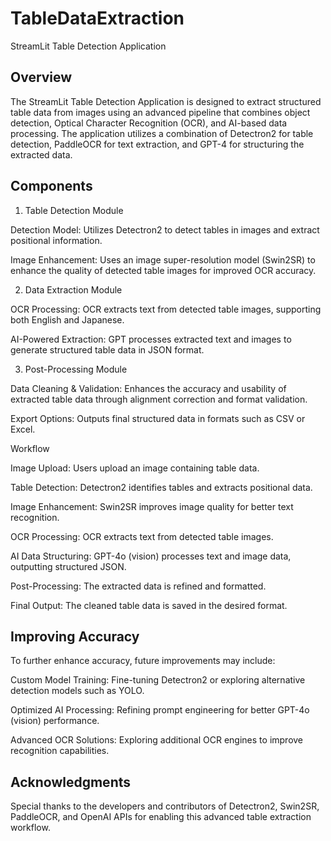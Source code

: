 # TableDataExtraction
StreamLit Table Detection Application

## Overview

The StreamLit Table Detection Application is designed to extract structured table data from images using an advanced pipeline that combines object detection, Optical Character Recognition (OCR), and AI-based data processing. The application utilizes a combination of Detectron2 for table detection, PaddleOCR for text extraction, and GPT-4 for structuring the extracted data.

## Components

1. Table Detection Module

Detection Model: Utilizes Detectron2 to detect tables in images and extract positional information.

Image Enhancement: Uses an image super-resolution model (Swin2SR) to enhance the quality of detected table images for improved OCR accuracy.

2. Data Extraction Module

OCR Processing: OCR extracts text from detected table images, supporting both English and Japanese.

AI-Powered Extraction: GPT processes extracted text and images to generate structured table data in JSON format.

3. Post-Processing Module

Data Cleaning & Validation: Enhances the accuracy and usability of extracted table data through alignment correction and format validation.

Export Options: Outputs final structured data in formats such as CSV or Excel.

Workflow

Image Upload: Users upload an image containing table data.

Table Detection: Detectron2 identifies tables and extracts positional data.

Image Enhancement: Swin2SR improves image quality for better text recognition.

OCR Processing: OCR extracts text from detected table images.

AI Data Structuring: GPT-4o (vision) processes text and image data, outputting structured JSON.

Post-Processing: The extracted data is refined and formatted.

Final Output: The cleaned table data is saved in the desired format.

## Improving Accuracy

To further enhance accuracy, future improvements may include:

Custom Model Training: Fine-tuning Detectron2 or exploring alternative detection models such as YOLO.

Optimized AI Processing: Refining prompt engineering for better GPT-4o (vision) performance.

Advanced OCR Solutions: Exploring additional OCR engines to improve recognition capabilities.


## Acknowledgments

Special thanks to the developers and contributors of Detectron2, Swin2SR, PaddleOCR, and OpenAI APIs for enabling this advanced table extraction workflow.
